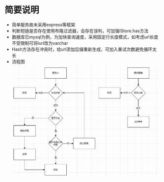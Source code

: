 # 简要说明
* 简单服务故未采用express等框架
* 判断短链是否存在使用布隆过滤器，会存在误判，可加强IStore.has方法
* 数据库已mysql为例，为加快查询速度，采用固定行长度模式，如考虑url长度不受限制可将lurl改为varchar
* Hash方法存在冲突时，给url添加后缀重新生成，可加入重试次数避免循环太长
* 流程图 ![alt](flow.png)